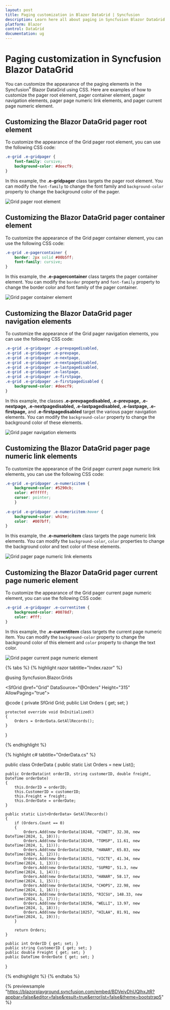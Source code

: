 ```yaml
---
layout: post
title: Paging customization in Blazor DataGrid | Syncfusion
description: Learn here all about paging in Syncfusion Blazor DataGrid and more details.
platform: Blazor
control: DataGrid
documentation: ug
---
```


# Paging customization in Syncfusion Blazor DataGrid

You can customize the appearance of the paging elements in the Syncfusion<sup style="font-size:70%">&reg;</sup> Blazor DataGrid using CSS. Here are examples of how to customize the pager root element, pager container element, pager navigation elements, pager page numeric link elements, and pager current page numeric element.

## Customizing the Blazor DataGrid pager root element

To customize the appearance of the Grid pager root element, you can use the following CSS code:

```css
.e-grid .e-gridpager {
    font-family: cursive;
    background-color: #deecf9;
}
```
In this example, the **.e-gridpager** class targets the pager root element. You can modify the `font-family` to change the font family and `background-color` property to change the background color of the pager.

![Grid pager root element](../images/style-and-appearance/grid-pager-root-element.png)

## Customizing the Blazor DataGrid pager container element

To customize the appearance of the Grid pager container element, you can use the following CSS code:

```css
.e-grid .e-pagercontainer {
    border: 2px solid #00b5ff;
    font-family: cursive;
}
```

In this example, the **.e-pagercontainer** class targets the pager container element. You can modify the `border` property and `font-family` property to change the border color and font family of the pager container.

![Grid pager container element](../images/style-and-appearance/grid-pager-container-element.png)

## Customizing the Blazor DataGrid pager navigation elements

To customize the appearance of the Grid pager navigation elements, you can use the following CSS code:

```css
.e-grid .e-gridpager .e-prevpagedisabled,
.e-grid .e-gridpager .e-prevpage,
.e-grid .e-gridpager .e-nextpage,
.e-grid .e-gridpager .e-nextpagedisabled,
.e-grid .e-gridpager .e-lastpagedisabled,
.e-grid .e-gridpager .e-lastpage,
.e-grid .e-gridpager .e-firstpage,
.e-grid .e-gridpager .e-firstpagedisabled {
    background-color: #deecf9;
}
```

In this example, the classes **.e-prevpagedisabled, .e-prevpage, .e-nextpage, .e-nextpagedisabled, .e-lastpagedisabled, .e-lastpage, .e-firstpage,** and **.e-firstpagedisabled** target the various pager navigation elements. You can modify the `background-color` property to change the background color of these elements.

![Grid pager navigation elements](../images/style-and-appearance/grid-pager-navigation-element.png)

## Customizing the Blazor DataGrid pager page numeric link elements

To customize the appearance of the Grid pager current page numeric link elements, you can use the following CSS code:

```css
.e-grid .e-gridpager .e-numericitem {
    background-color: #5290cb;
    color: #ffffff;
    cursor: pointer;
    }
    
.e-grid .e-gridpager .e-numericitem:hover {
    background-color: white;
    color:  #007bff;
}
```

In this example, the **.e-numericitem** class targets the page numeric link elements. You can modify the `background-color`, `color` properties to change the background color and text color of these elements.

![Grid pager page numeric link elements](../images/style-and-appearance/pager-page-numeric-link-elements.png)

## Customizing the Blazor DataGrid pager current page numeric element

To customize the appearance of the Grid pager current page numeric element, you can use the following CSS code:

```css
.e-grid .e-gridpager .e-currentitem {
    background-color: #0078d7;
    color: #fff;
}
```

In this example, the **.e-currentitem** class targets the current page numeric item. You can modify the `background-color` property to change the background color of this element and `color` property to change the text color.

![Grid pager current page numeric element](../images/style-and-appearance/grid-pager-current-page-numeric-element.png)


{% tabs %}
{% highlight razor tabtitle="Index.razor" %}

@using Syncfusion.Blazor.Grids

<SfGrid @ref="Grid" DataSource="@Orders" Height="315" AllowPaging="true">
    <GridPageSettings PageSize="8"></GridPageSettings>
    <GridColumns>
        <GridColumn Field=@nameof(OrderData.OrderID) HeaderText="Order ID" TextAlign="Syncfusion.Blazor.Grids.TextAlign.Right" Width="140"></GridColumn>
        <GridColumn Field=@nameof(OrderData.CustomerID) HeaderText="Customer ID" Width="120"></GridColumn>
        <GridColumn Field=@nameof(OrderData.Freight) HeaderText="Freight" TextAlign="Syncfusion.Blazor.Grids.TextAlign.Right" Width="120"></GridColumn>
        <GridColumn Field=@nameof(OrderData.OrderDate) HeaderText="Order Date" Format="d" Width="100" TextAlign="Syncfusion.Blazor.Grids.TextAlign.Right"></GridColumn>
    </GridColumns>
</SfGrid>

<style>
    .e-grid .e-gridpager .e-currentitem {
        background-color: #0078d7;
        color: #fff;
    }
    .e-grid .e-gridpager .e-numericitem {
        background-color: #5290cb;
        color: #ffffff;
        cursor: pointer;
        }
        
    .e-grid .e-gridpager .e-numericitem:hover {
        background-color: white;
        color:  #007bff;
    }
    .e-grid .e-gridpager .e-prevpagedisabled,
    .e-grid .e-gridpager .e-prevpage,
    .e-grid .e-gridpager .e-nextpage,
    .e-grid .e-gridpager .e-nextpagedisabled,
    .e-grid .e-gridpager .e-lastpagedisabled,
    .e-grid .e-gridpager .e-lastpage,
    .e-grid .e-gridpager .e-firstpage,
    .e-grid .e-gridpager .e-firstpagedisabled {
        background-color: #deecf9;
    }
    .e-grid .e-pagercontainer {
        border: 2px solid #00b5ff;
        font-family: cursive;
    }
    .e-grid .e-gridpager {
        font-family: cursive;
        background-color: #deecf9;
    }
</style>

@code {
    private SfGrid<OrderData> Grid;
    public List<OrderData> Orders { get; set; }

    protected override void OnInitialized()
    {
        Orders = OrderData.GetAllRecords();
    }
}

{% endhighlight %}

{% highlight c# tabtitle="OrderData.cs" %}

public class OrderData
{
    public static List<OrderData> Orders = new List<OrderData>();

    public OrderData(int orderID, string customerID, double freight, DateTime orderDate)
    {
        this.OrderID = orderID;
        this.CustomerID = customerID;
        this.Freight = freight;
        this.OrderDate = orderDate;
    }

    public static List<OrderData> GetAllRecords()
    {
        if (Orders.Count == 0)
        {
            Orders.Add(new OrderData(10248, "VINET", 32.38, new DateTime(2024, 1, 10)));
            Orders.Add(new OrderData(10249, "TOMSP", 11.61, new DateTime(2024, 1, 11)));
            Orders.Add(new OrderData(10250, "HANAR", 65.83, new DateTime(2024, 1, 12)));
            Orders.Add(new OrderData(10251, "VICTE", 41.34, new DateTime(2024, 1, 13)));
            Orders.Add(new OrderData(10252, "SUPRD", 51.3, new DateTime(2024, 1, 14)));
            Orders.Add(new OrderData(10253, "HANAR", 58.17, new DateTime(2024, 1, 15)));
            Orders.Add(new OrderData(10254, "CHOPS", 22.98, new DateTime(2024, 1, 16)));
            Orders.Add(new OrderData(10255, "RICSU", 148.33, new DateTime(2024, 1, 17)));
            Orders.Add(new OrderData(10256, "WELLI", 13.97, new DateTime(2024, 1, 18)));
            Orders.Add(new OrderData(10257, "HILAA", 81.91, new DateTime(2024, 1, 19)));
        }

        return Orders;
    }

    public int OrderID { get; set; }
    public string CustomerID { get; set; }
    public double Freight { get; set; }
    public DateTime OrderDate { get; set; }
}

{% endhighlight %}
{% endtabs %}

{% previewsample "https://blazorplayground.syncfusion.com/embed/BDVejyDhUQlhxJtR?appbar=false&editor=false&result=true&errorlist=false&theme=bootstrap5" %}